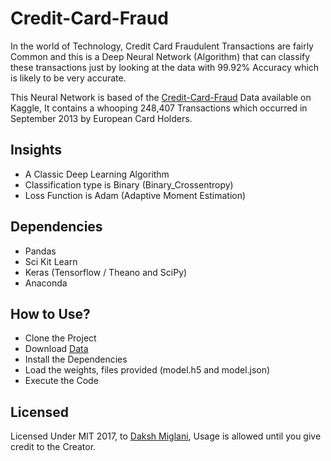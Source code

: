 # Credit-Card-Fraud

In the world of Technology, Credit Card Fraudulent Transactions are fairly Common and this is a Deep Neural Network (Algorithm) that can classify these transactions just by looking at the data with 99.92% Accuracy which is likely to be very accurate.

This Neural Network is based of the [Credit-Card-Fraud](https://www.kaggle.com/dalpozz/creditcardfraud) Data available on Kaggle, It contains a whooping 248,407 Transactions which occurred in September 2013 by European Card Holders.

## Insights
- A Classic Deep Learning Algorithm
- Classification type is Binary (Binary_Crossentropy)
- Loss Function is Adam (Adaptive Moment Estimation)

## Dependencies
- Pandas
- Sci Kit Learn
- Keras (Tensorflow / Theano and SciPy)
- Anaconda

## How to Use?
- Clone the Project
- Download [Data](https://www.kaggle.com/dalpozz/creditcardfraud)
- Install the Dependencies
- Load the weights, files provided (model.h5 and model.json)
- Execute the Code

## Licensed
Licensed Under MIT 2017, to [Daksh Miglani](https://dak.sh), Usage is allowed until you give credit to the Creator.
